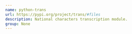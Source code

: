 ```yaml
---
name: python-trans
url: https://pypi.org/project/trans/#files
description: National characters transcription module.
group: None
---
```

